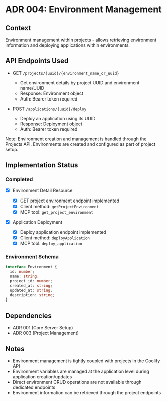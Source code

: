 # ADR 004: Environment Management

## Context

Environment management within projects - allows retrieving environment information and deploying applications within environments.

## API Endpoints Used

- GET `/projects/{uuid}/{environment_name_or_uuid}`

  - Get environment details by project UUID and environment name/UUID
  - Response: Environment object
  - Auth: Bearer token required

- POST `/applications/{uuid}/deploy`
  - Deploy an application using its UUID
  - Response: Deployment object
  - Auth: Bearer token required

Note: Environment creation and management is handled through the Projects API. Environments are created and configured as part of project setup.

## Implementation Status

### Completed

- [x] Environment Detail Resource

  - [x] GET project environment endpoint implemented
  - [x] Client method: `getProjectEnvironment`
  - [x] MCP tool: `get_project_environment`

- [x] Application Deployment
  - [x] Deploy application endpoint implemented
  - [x] Client method: `deployApplication`
  - [x] MCP tool: `deploy_application`

### Environment Schema

```typescript
interface Environment {
  id: number;
  name: string;
  project_id: number;
  created_at: string;
  updated_at: string;
  description: string;
}
```

## Dependencies

- ADR 001 (Core Server Setup)
- ADR 003 (Project Management)

## Notes

- Environment management is tightly coupled with projects in the Coolify API
- Environment variables are managed at the application level during application creation/updates
- Direct environment CRUD operations are not available through dedicated endpoints
- Environment information can be retrieved through the project endpoints
